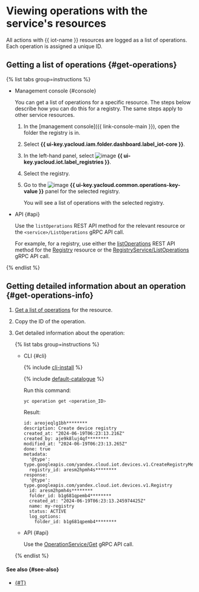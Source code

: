 # Viewing operations with the service's resources

All actions with {{ iot-name }} resources are logged as a list of operations. Each operation is assigned a unique ID.

## Getting a list of operations {#get-operations}

{% list tabs group=instructions %}

- Management console {#console}

  You can get a list of operations for a specific resource. The steps below describe how you can do this for a registry. The same steps apply to other service resources.

  1. In the [management console]({{ link-console-main }}), open the folder the registry is in.
  1. Select **{{ ui-key.yacloud.iam.folder.dashboard.label_iot-core }}**.
  1. In the left-hand panel, select ![image](../../_assets/console-icons/server.svg) **{{ ui-key.yacloud.iot.label_registries }}**.
  1. Select the registry.
  1. Go to the ![image](../../_assets/console-icons/list-check.svg) **{{ ui-key.yacloud.common.operations-key-value }}** panel for the selected registry.

     You will see a list of operations with the selected registry.

- API {#api}

  Use the `listOperations` REST API method for the relevant resource or the `<service>/ListOperations` gRPC API call.

  For example, for a registry, use either the [listOperations](../api-ref/Registry/listOperations.md) REST API method for the [Registry](../api-ref/Registry/index.md) resource or the [RegistryService/ListOperations](../api-ref/grpc/Registry/listOperations.md) gRPC API call.

{% endlist %}

## Getting detailed information about an operation {#get-operations-info}

1. [Get a list of operations](#get-operations) for the resource.
1. Copy the ID of the operation.
1. Get detailed information about the operation:

    {% list tabs group=instructions %}

    - CLI {#cli}

      {% include [cli-install](../../_includes/cli-install.md) %}

      {% include [default-catalogue](../../_includes/default-catalogue.md) %}

      Run this command:

      ```bash
      yc operation get <operation_ID>
      ```

      Result:

      ```text
      id: areojeqlg1bh********
      description: Create device registry
      created_at: "2024-06-19T06:23:13.216Z"
      created_by: aje9k8luj4qf********
      modified_at: "2024-06-19T06:23:13.265Z"
      done: true
      metadata:
        '@type': type.googleapis.com/yandex.cloud.iot.devices.v1.CreateRegistryMetadata
        registry_id: aresm2hpmh4s********
      response:
        '@type': type.googleapis.com/yandex.cloud.iot.devices.v1.Registry
        id: aresm2hpmh4s********
        folder_id: b1g681qpemb4********
        created_at: "2024-06-19T06:23:13.245974425Z"
        name: my-registry
        status: ACTIVE
        log_options:
          folder_id: b1g681qpemb4********
      ```

    - API {#api}

      Use the [OperationService/Get](../api-ref/grpc/Operation/get.md) gRPC API call.

    {% endlist %}

#### See also {#see-also}

* [{#T}](../../api-design-guide/concepts/about-async.md)
